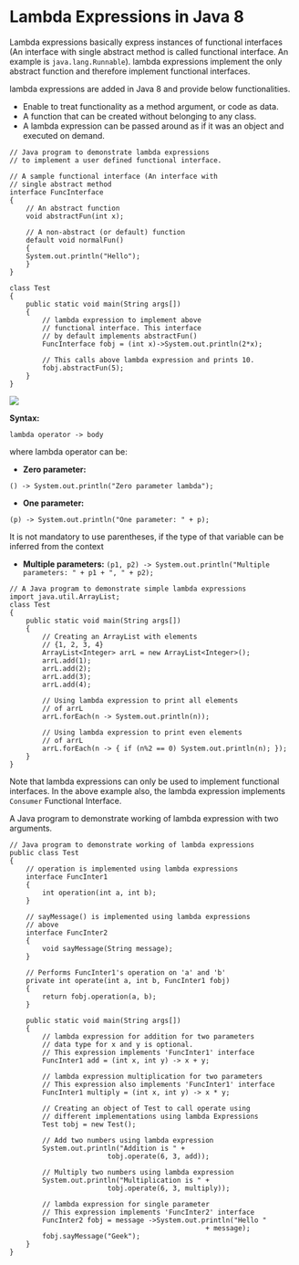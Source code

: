 # Lambda Expressions in Java 8

Lambda expressions basically express instances of functional 
interfaces (An interface with single abstract method is 
called functional interface. An example is `java.lang.Runnable`). 
lambda expressions implement the only abstract function and 
therefore implement functional interfaces.

lambda expressions are added in Java 8 and provide below functionalities.

* Enable to treat functionality as a method argument, or code as data.
* A function that can be created without belonging to any class.
* A lambda expression can be passed around as if it was an object and executed on demand.

```
// Java program to demonstrate lambda expressions
// to implement a user defined functional interface.

// A sample functional interface (An interface with
// single abstract method
interface FuncInterface
{
	// An abstract function
	void abstractFun(int x);

	// A non-abstract (or default) function
	default void normalFun()
	{
	System.out.println("Hello");
	}
}

class Test
{
	public static void main(String args[])
	{
		// lambda expression to implement above
		// functional interface. This interface
		// by default implements abstractFun()
		FuncInterface fobj = (int x)->System.out.println(2*x);

		// This calls above lambda expression and prints 10.
		fobj.abstractFun(5);
	}
}

```

<img src="https://media.geeksforgeeks.org/wp-content/uploads/lambda-expression.jpg">

**Syntax:**

`lambda operator -> body`

where lambda operator can be:

* **Zero parameter:**

`() -> System.out.println("Zero parameter lambda");`

* **One parameter:**

`(p) -> System.out.println("One parameter: " + p);`

It is not mandatory to use parentheses, if the type of that variable can be inferred from the context

* **Multiple parameters:**
`(p1, p2) -> System.out.println("Multiple parameters: " + p1 + ", " + p2);`

```
// A Java program to demonstrate simple lambda expressions
import java.util.ArrayList;
class Test
{
	public static void main(String args[])
	{
		// Creating an ArrayList with elements
		// {1, 2, 3, 4}
		ArrayList<Integer> arrL = new ArrayList<Integer>();
		arrL.add(1);
		arrL.add(2);
		arrL.add(3);
		arrL.add(4);

		// Using lambda expression to print all elements
		// of arrL
		arrL.forEach(n -> System.out.println(n));

		// Using lambda expression to print even elements
		// of arrL
		arrL.forEach(n -> { if (n%2 == 0) System.out.println(n); });
	}
}

```

Note that lambda expressions can only be used to implement 
functional interfaces. In the above example also, the 
lambda expression implements `Consumer` Functional Interface.

A Java program to demonstrate working of lambda expression 
with two arguments.

```
// Java program to demonstrate working of lambda expressions
public class Test
{
	// operation is implemented using lambda expressions
	interface FuncInter1
	{
		int operation(int a, int b);
	}

	// sayMessage() is implemented using lambda expressions
	// above
	interface FuncInter2
	{
		void sayMessage(String message);
	}

	// Performs FuncInter1's operation on 'a' and 'b'
	private int operate(int a, int b, FuncInter1 fobj)
	{
		return fobj.operation(a, b);
	}

	public static void main(String args[])
	{
		// lambda expression for addition for two parameters
		// data type for x and y is optional.
		// This expression implements 'FuncInter1' interface
		FuncInter1 add = (int x, int y) -> x + y;

		// lambda expression multiplication for two parameters
		// This expression also implements 'FuncInter1' interface
		FuncInter1 multiply = (int x, int y) -> x * y;

		// Creating an object of Test to call operate using
		// different implementations using lambda Expressions
		Test tobj = new Test();

		// Add two numbers using lambda expression
		System.out.println("Addition is " +
						tobj.operate(6, 3, add));

		// Multiply two numbers using lambda expression
		System.out.println("Multiplication is " +
						tobj.operate(6, 3, multiply));

		// lambda expression for single parameter
		// This expression implements 'FuncInter2' interface
		FuncInter2 fobj = message ->System.out.println("Hello "
												+ message);
		fobj.sayMessage("Geek");
	}
}

```



